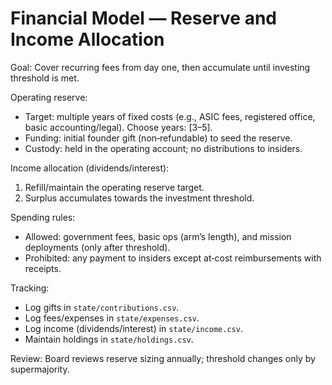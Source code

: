 # Financial Model — Reserve and Income Allocation

Goal: Cover recurring fees from day one, then accumulate until investing threshold is met.

Operating reserve:
- Target: multiple years of fixed costs (e.g., ASIC fees, registered office, basic accounting/legal). Choose years: [3–5].
- Funding: initial founder gift (non‑refundable) to seed the reserve.
- Custody: held in the operating account; no distributions to insiders.

Income allocation (dividends/interest):
1) Refill/maintain the operating reserve target.
2) Surplus accumulates towards the investment threshold.

Spending rules:
- Allowed: government fees, basic ops (arm’s length), and mission deployments (only after threshold).
- Prohibited: any payment to insiders except at‑cost reimbursements with receipts.

Tracking:
- Log gifts in `state/contributions.csv`.
- Log fees/expenses in `state/expenses.csv`.
- Log income (dividends/interest) in `state/income.csv`.
- Maintain holdings in `state/holdings.csv`.

Review: Board reviews reserve sizing annually; threshold changes only by supermajority.
